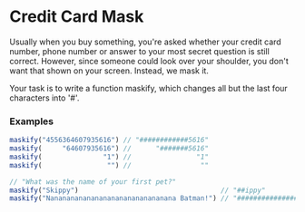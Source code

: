 # Credit Card Mask

Usually when you buy something, you're asked whether your credit card number, phone number or answer to your most secret question is still correct. However, since someone could look over your shoulder, you don't want that shown on your screen. Instead, we mask it.

Your task is to write a function maskify, which changes all but the last four characters into '#'.

### Examples

```javascript
maskify("4556364607935616") // "############5616"
maskify(     "64607935616") //      "#######5616"
maskify(               "1") //                "1"
maskify(                "") //                 ""

// "What was the name of your first pet?"
maskify("Skippy")                                   // "##ippy"
maskify("Nananananananananananananananana Batman!") // "####################################man!"
```
